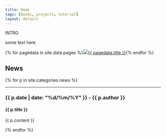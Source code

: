 ```yaml
---
title: Home
tags: [books, projects, tutorial]
layout: default
---
```

INTRO

some text here

{% for pagedata in site.data.pages %}<a href="{{ pagedata.url }}"><img src="img/{{ pagedata.img }}"/>{{ pagedata.title }}</a>{% endfor %}

## News

{% for p in site.categories.news %}
___

### {{ p.date | date: "%d/%m/%Y" }} - {{ p.author }}

#### {{ p.title }}

{{ p.content }}

{% endfor %}